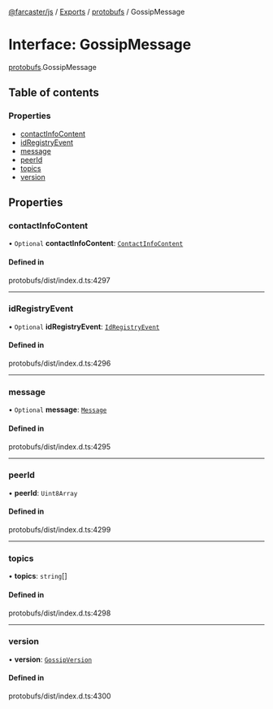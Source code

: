 [@farcaster/js](../README.md) / [Exports](../modules.md) / [protobufs](../modules/protobufs.md) / GossipMessage

# Interface: GossipMessage

[protobufs](../modules/protobufs.md).GossipMessage

## Table of contents

### Properties

- [contactInfoContent](protobufs.GossipMessage.md#contactinfocontent)
- [idRegistryEvent](protobufs.GossipMessage.md#idregistryevent)
- [message](protobufs.GossipMessage.md#message)
- [peerId](protobufs.GossipMessage.md#peerid)
- [topics](protobufs.GossipMessage.md#topics)
- [version](protobufs.GossipMessage.md#version)

## Properties

### contactInfoContent

• `Optional` **contactInfoContent**: [`ContactInfoContent`](../modules/protobufs.md#contactinfocontent)

#### Defined in

protobufs/dist/index.d.ts:4297

___

### idRegistryEvent

• `Optional` **idRegistryEvent**: [`IdRegistryEvent`](../modules/protobufs.md#idregistryevent)

#### Defined in

protobufs/dist/index.d.ts:4296

___

### message

• `Optional` **message**: [`Message`](../modules/protobufs.md#message)

#### Defined in

protobufs/dist/index.d.ts:4295

___

### peerId

• **peerId**: `Uint8Array`

#### Defined in

protobufs/dist/index.d.ts:4299

___

### topics

• **topics**: `string`[]

#### Defined in

protobufs/dist/index.d.ts:4298

___

### version

• **version**: [`GossipVersion`](../enums/protobufs.GossipVersion.md)

#### Defined in

protobufs/dist/index.d.ts:4300
